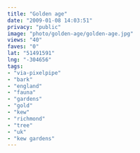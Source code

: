 ```yaml
---
title: "Golden age"
date: "2009-01-08 14:03:51"
privacy: "public"
image: "photo/golden-age/golden-age.jpg"
views: "40"
faves: "0"
lat: "51491591"
lng: "-304656"
tags:
- "via-pixelpipe"
- "bark"
- "england"
- "fauna"
- "gardens"
- "gold"
- "kew"
- "richmond"
- "tree"
- "uk"
- "kew gardens"
---
```

<a href="/photos/2009/01/08/golden-age"></a>
